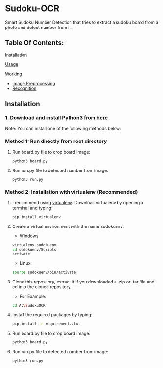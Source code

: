 # Sudoku-OCR

Smart Sudoku Number Detection that tries to extract a sudoku board from a photo and detect number from it.

## Table Of Contents:

[Installation](https://github.com/neeru1207/AI_Sudoku/blob/master/README.md#installation)

[Usage](https://github.com/neeru1207/AI_Sudoku/blob/master/README.md#usage)

[Working](https://github.com/neeru1207/AI_Sudoku/blob/master/README.md#working)

- [Image Preprocessing](https://github.com/neeru1207/AI_Sudoku/blob/master/README.md#image-preprocessing)
- [Recognition](https://github.com/neeru1207/AI_Sudoku/blob/master/README.md#recognition)

## Installation

### 1. Download and install Python3 from [here](https://www.python.org/downloads/)

Note: You can install one of the following methods below:

### Method 1: Run directly from root directory

1. Run board.py file to crop board image:
   ```bash
   python3 board.py
   ```
2. Run run.py file to detected number from image:
   ```bash
   python3 run.py
   ```

### Method 2: Installation with virtualenv (Recommended)

1. I recommend using [virtualenv](https://virtualenv.pypa.io/en/latest/). Download virtualenv by opening a terminal and typing:
   ```bash
   pip install virtualenv
   ```
2. Create a virtual environment with the name sudokuenv.

   - Windows

   ```bash
   virtualenv sudokuenv
   cd sudokuenv/Scripts
   activate
   ```

   - Linux:

   ```bash
   source sudokuenv/bin/activate
   ```

3. Clone this repository, extract it if you downloaded a .zip or .tar file and cd into the cloned repository.

   - For Example:

   ```bash
   cd A:\SudokuOCR
   ```

4. Install the required packages by typing:
   ```bash
   pip install -r requirements.txt
   ```
5. Run board.py file to crop board image:
   ```bash
   python3 board.py
   ```
6. Run run.py file to detected number from image:
   ```bash
   python3 run.py
   ```


